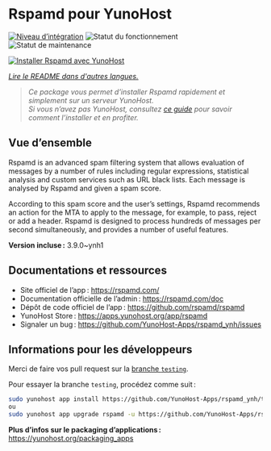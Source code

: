 <!--
Nota bene : ce README est automatiquement généré par <https://github.com/YunoHost/apps/tree/master/tools/readme_generator>
Il NE doit PAS être modifié à la main.
-->

# Rspamd pour YunoHost

[![Niveau d’intégration](https://dash.yunohost.org/integration/rspamd.svg)](https://ci-apps.yunohost.org/ci/apps/rspamd/) ![Statut du fonctionnement](https://ci-apps.yunohost.org/ci/badges/rspamd.status.svg) ![Statut de maintenance](https://ci-apps.yunohost.org/ci/badges/rspamd.maintain.svg)

[![Installer Rspamd avec YunoHost](https://install-app.yunohost.org/install-with-yunohost.svg)](https://install-app.yunohost.org/?app=rspamd)

*[Lire le README dans d'autres langues.](./ALL_README.md)*

> *Ce package vous permet d’installer Rspamd rapidement et simplement sur un serveur YunoHost.*  
> *Si vous n’avez pas YunoHost, consultez [ce guide](https://yunohost.org/install) pour savoir comment l’installer et en profiter.*

## Vue d’ensemble

Rspamd is an advanced spam filtering system that allows evaluation of messages by a number of rules including regular expressions, statistical analysis and custom services such as URL black lists. Each message is analysed by Rspamd and given a spam score.

According to this spam score and the user’s settings, Rspamd recommends an action for the MTA to apply to the message, for example, to pass, reject or add a header. Rspamd is designed to process hundreds of messages per second simultaneously, and provides a number of useful features.


**Version incluse :** 3.9.0~ynh1
## Documentations et ressources

- Site officiel de l’app : <https://rspamd.com/>
- Documentation officielle de l’admin : <https://rspamd.com/doc>
- Dépôt de code officiel de l’app : <https://github.com/rspamd/rspamd>
- YunoHost Store : <https://apps.yunohost.org/app/rspamd>
- Signaler un bug : <https://github.com/YunoHost-Apps/rspamd_ynh/issues>

## Informations pour les développeurs

Merci de faire vos pull request sur la [branche `testing`](https://github.com/YunoHost-Apps/rspamd_ynh/tree/testing).

Pour essayer la branche `testing`, procédez comme suit :

```bash
sudo yunohost app install https://github.com/YunoHost-Apps/rspamd_ynh/tree/testing --debug
ou
sudo yunohost app upgrade rspamd -u https://github.com/YunoHost-Apps/rspamd_ynh/tree/testing --debug
```

**Plus d’infos sur le packaging d’applications :** <https://yunohost.org/packaging_apps>
